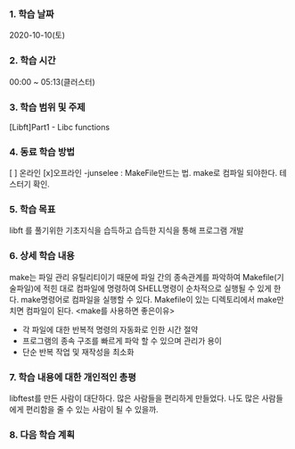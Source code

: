 ### 1. 학습 날짜 
2020-10-10(토)

### 2. 학습 시간
00:00 ~ 05:13(클러스터) 

### 3. 학습 범위 및 주제
[Libft]Part1 - Libc functions 

### 4. 동료 학습 방법 
[ ] 온라인 [x]오프라인 
-junselee : MakeFile만드는 법. make로 컴파일 되야한다. 테스터기 확인.
 
### 5. 학습 목표
libft 를 풀기위한 기초지식을 습득하고 습득한 지식을 통해 프로그램 개발

### 6. 상세 학습 내용
make는 파일 관리 유틸리티이기 때문에 파일 간의 종속관계를 파악하여 Makefile(기술파일)에 적힌 대로 컴파일에 명령하여 SHELL명령이 순차적으로 실행될 수 있게 한다. make명령어로 컴파일을 실행할 수 있다. Makefile이 있는 디렉토리에서 make만 치면 컴파일이 된다.
<make를 사용하면 좋은이유>
* 각 파일에 대한 반복적 명령의 자동화로 인한 시간 절약
* 프로그램의 종속 구조를 빠르게 파악 할 수 있으며 관리가 용이
* 단순 반복 작업 및 재작성을 최소화

### 7. 학습 내용에 대한 개인적인 총평
libftest를 만든 사람이 대단하다. 많은 사람들을 편리하게 만들었다. 나도 많은 사람들에게 편리함을 줄 수 있는 사람이 될 수 있을까.

### 8. 다음 학습 계획
